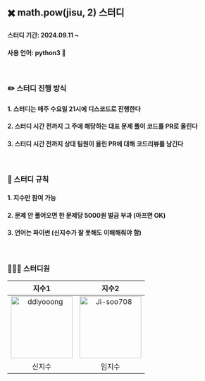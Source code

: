 ## ✖️ math.pow(jisu, 2) 스터디
#### 스터디 기간: 2024.09.11 ~
#### 사용 언어: python3 🐍
<br/>

### ✏️ 스터디 진행 방식
#### 1. 스터디는 매주 수요일 21시에 디스코드로 진행한다
#### 2. 스터디 시간 전까지 그 주에 해당하는 대표 문제 풀이 코드를 PR로 올린다
#### 3. 스터디 시간 전까지 상대 팀원이 올린 PR에 대해 코드리뷰를 남긴다

<br/>

### 📎 스터디 규칙
#### 1. 지수만 참여 가능
#### 2. 문제 안 풀어오면 한 문제당 5000원 벌금 부과 (아프면 OK)
#### 3. 언어는 파이썬 (신지수가 잘 못해도 이해해줘야 함)

<br/>

### 👩🏻‍💻 스터디원
| 지수1 | 지수2 |
|:--:|:--:|
| <a href="https://github.com/ddiyooong"><img src="https://avatars.githubusercontent.com/u/104419757?v=4" width="140px;" alt="ddiyooong"/> | <a href="https://github.com/Ji-soo708"><img src="https://avatars.githubusercontent.com/u/69844138?v=4" width="140px;" alt="Ji-soo708"/>  |
| 신지수 | 임지수 |
